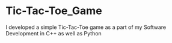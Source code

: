 # Tic-Tac-Toe_Game
I developed a simple Tic-Tac-Toe game as a part of my Software Development in C++ as well as Python
